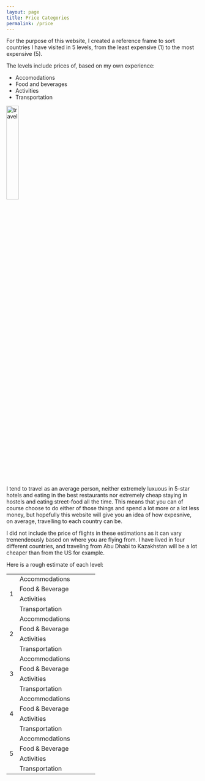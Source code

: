 ```yaml
---
layout: page
title: Price Categories
permalink: /price
---
```


For the purpose of this website, I created a reference frame to sort countries I have visited in 5 levels, from the least expensive (1) to the most expensive (5).

The levels include prices of, based on my own experience:
- Accomodations
- Food and beverages
- Activities
- Transportation

<img src="https://github.com/EstelleGvl/Around-the-World/blob/main/assets/img/puertorico/GOPR3670_ALTA3039056359705524600.JPG?raw=true" alt="travel" style="width:25%" float="left">


I tend to travel as an average person, neither extremely luxuous in 5-star hotels and eating in the best restaurants nor extremely cheap staying in hostels and eating street-food all the time. This means that you can of course choose to do either of those things and spend a lot more or a lot less money, but hopefully this website will give you an idea of how expesnive, on average, travelling to each country can be.

I did not include the price of flights in these estimations as it can vary tremendeously based on where you are flying from. I have lived in four different countries, and traveling from Abu Dhabi to Kazakhstan will be a lot cheaper than from the US for example. 

Here is a rough estimate of each level:
<table style="undefined;table-layout: fixed; width: 232px">
<colgroup>
<col style="width: 25px">
<col style="width: 120px">
<col style="width: 87px">
</colgroup>
<tbody>
  <tr>
    <td rowspan="4">1</td>
    <td>Accommodations</td>
    <td></td>
  </tr>
  <tr>
    <td>Food &amp; Beverage</td>
    <td></td>
  </tr>
  <tr>
    <td>Activities</td>
    <td></td>
  </tr>
  <tr>
    <td>Transportation</td>
    <td></td>
  </tr>
  <tr>
    <td rowspan="4">2</td>
    <td>Accommodations</td>
    <td></td>
  </tr>
  <tr>
    <td>Food &amp; Beverage</td>
    <td></td>
  </tr>
  <tr>
    <td>Activities</td>
    <td></td>
  </tr>
  <tr>
    <td>Transportation</td>
    <td></td>
  </tr>
  <tr>
    <td rowspan="4">3</td>
    <td>Accommodations</td>
    <td></td>
  </tr>
  <tr>
    <td>Food &amp; Beverage</td>
    <td></td>
  </tr>
  <tr>
    <td>Activities</td>
    <td></td>
  </tr>
  <tr>
    <td>Transportation</td>
    <td></td>
  </tr>
  <tr>
    <td rowspan="4">4</td>
    <td>Accommodations</td>
    <td></td>
  </tr>
  <tr>
    <td>Food &amp; Beverage</td>
    <td></td>
  </tr>
  <tr>
    <td>Activities</td>
    <td></td>
  </tr>
  <tr>
    <td>Transportation</td>
    <td></td>
  </tr>
  <tr>
    <td rowspan="4">5</td>
    <td>Accommodations</td>
    <td></td>
  </tr>
  <tr>
    <td>Food &amp; Beverage</td>
    <td></td>
  </tr>
  <tr>
    <td>Activities</td>
    <td></td>
  </tr>
  <tr>
    <td>Transportation</td>
    <td></td>
  </tr>
</tbody>
</table>


